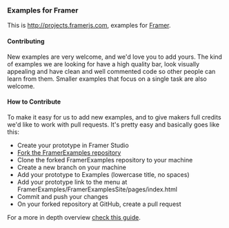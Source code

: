 ### Examples for Framer

This is http://projects.framerjs.com, examples for [Framer](http://framerjs.com).


#### Contributing

New examples are very welcome, and we'd love you to add yours. The kind of examples we are looking for have a high quality bar, look visually appealing and have clean and well commented code so other people can learn from them. Smaller examples that focus on a single task are also welcome.

#### How to Contribute

To make it easy for us to add new examples, and to give makers full credits we'd like to work with pull requests. It's pretty easy and basically goes like this:

- Create your prototype in Framer Studio
- [Fork the FramerExamples repository](https://help.github.com/articles/fork-a-repo)
- Clone the forked FramerExamples repository to your machine
- Create a new branch on your machine
- Add your prototype to Examples (lowercase title, no spaces)
- Add your prototype link to the menu at FramerExamples/FramerExamplesSite/pages/index.html
- Commit and push your changes
- On your forked repository at GitHub, create a pull request

For a more in depth overview [check this guide](https://help.github.com/articles/creating-a-pull-request).
